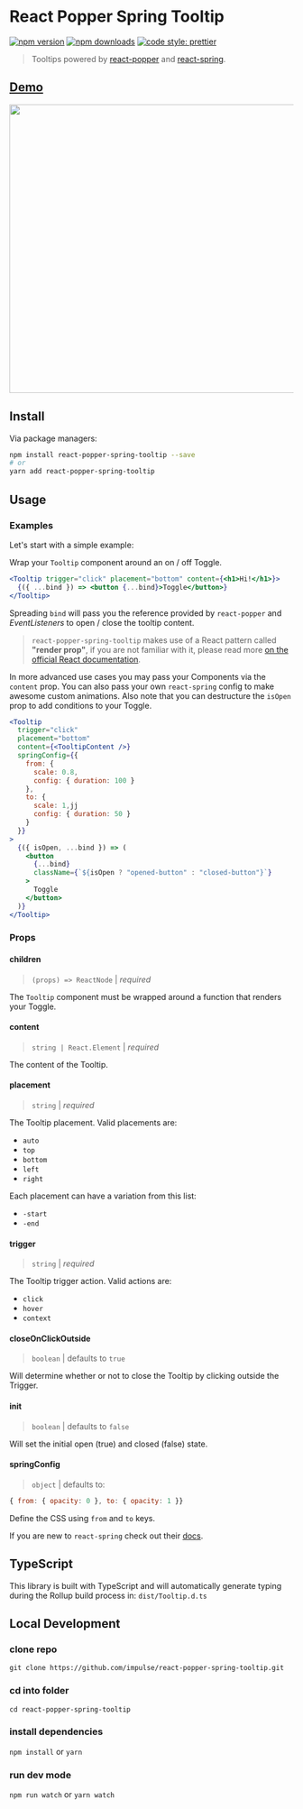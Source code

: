 # React Popper Spring Tooltip

[![npm version](https://img.shields.io/npm/v/react-popper-spring-tooltip.svg)](https://www.npmjs.com/package/react-popper-spring-tooltip)
[![npm downloads](https://img.shields.io/npm/dm/react-popper-spring-tooltip.svg)](https://www.npmjs.com/package/react-popper-spring-tooltip)
[![code style: prettier](https://img.shields.io/badge/code_style-prettier-ff69b4.svg)](https://github.com/prettier/prettier)

> Tooltips powered by [react-popper](https://github.com/FezVrasta/react-popper) and [react-spring](https://www.react-spring.io/).

## [Demo](https://react-popper-spring-tooltip.netlify.com)

<p align="center">
  <a href="https://react-popper-spring-tooltip.netlify.com">
    <img src="https://i.imgur.com/4WKRj4b.gif" width="512" height="auto"/>
  </a>
</p>

## Install

Via package managers:

```bash
npm install react-popper-spring-tooltip --save
# or
yarn add react-popper-spring-tooltip
```

## Usage

### Examples

Let's start with a simple example:

Wrap your `Tooltip` component around an on / off Toggle.

```jsx
<Tooltip trigger="click" placement="bottom" content={<h1>Hi!</h1>}>
  {({ ...bind }) => <button {...bind}>Toggle</button>}
</Tooltip>
```

Spreading `bind` will pass you the reference provided by `react-popper` and _EventListeners_ to open / close the tooltip content.

> `react-popper-spring-tooltip` makes use of a React pattern called **"render prop"**, if you are not
> familiar with it, please read more [on the official React documentation](https://reactjs.org/docs/render-props.html).

In more advanced use cases you may pass your Components via the `content` prop. You can also pass your own `react-spring` config to make awesome custom animations. Also note that you can destructure the `isOpen` prop to add conditions to your Toggle.

```jsx
<Tooltip
  trigger="click"
  placement="bottom"
  content={<TooltipContent />}
  springConfig={{
    from: {
      scale: 0.8,
      config: { duration: 100 }
    },
    to: {
      scale: 1,jj
      config: { duration: 50 }
    }
  }}
>
  {({ isOpen, ...bind }) => (
    <button
      {...bind}
      className={`${isOpen ? "opened-button" : "closed-button"}`}
    >
      Toggle
    </button>
  )}
</Tooltip>
```

### Props

#### children

> `(props) => ReactNode` | _required_

The `Tooltip` component must be wrapped around a function that renders your Toggle.

#### content

> `string | React.Element` | _required_

The content of the Tooltip.

#### placement

> `string` | _required_

The Tooltip placement. Valid placements are:

- `auto`
- `top`
- `bottom`
- `left`
- `right`

Each placement can have a variation from this list:

- `-start`
- `-end`

#### trigger

> `string` | _required_

The Tooltip trigger action. Valid actions are:

- `click`
- `hover`
- `context`

#### closeOnClickOutside

> `boolean` | defaults to `true`

Will determine whether or not to close the Tooltip by clicking outside the Trigger.

#### init

> `boolean` | defaults to `false`

Will set the initial open (true) and closed (false) state.

#### springConfig

> `object` | defaults to:

```js
{ from: { opacity: 0 }, to: { opacity: 1 }}
```

Define the CSS using `from` and `to` keys.

If you are new to `react-spring` check out their [docs](https://www.react-spring.io/).

## TypeScript

This library is built with TypeScript and will automatically generate typing during the Rollup build process in: `dist/Tooltip.d.ts`

## Local Development

### clone repo

`git clone https://github.com/impulse/react-popper-spring-tooltip.git`

### cd into folder

`cd react-popper-spring-tooltip`

### install dependencies

`npm install` or `yarn`

### run dev mode

`npm run watch` or `yarn watch`
